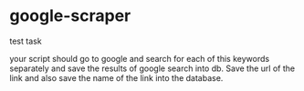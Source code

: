 # google-scraper
test task

your script should go to google and search for each of this keywords separately and save the results of google search into db. 
Save the url of the link and also save the name of the link into the database.
